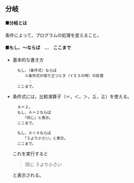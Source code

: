 分岐
----

#### ■分岐とは
  条件によって，プログラムの処理を変えること。

#### ■もし、～ならば　…　ここまで

- 基本的な書き方

		もし、（条件式）ならば
		　　※条件式が成り立つとき（ＹＥＳの時）の処理
		　　　：
		ここまで。

- 条件式には，比較演算子（＝，＜，＞，≦，≧）を使える。

		Ａ＝２。
		もし、Ａ＝２ならば
		　　「同じ」と表示。
		ここまで。
		
		もし、Ａ＜４ならば
		　　「３より小さい」と表示。
		ここまで。

  これを実行すると

  > 同じ
  > ３より小さい

  と表示される。


